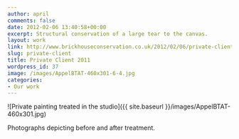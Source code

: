 ```yaml
---
author: april
comments: false
date: 2012-02-06 13:40:58+00:00
excerpt: Structural conservation of a large tear to the canvas.
layout: work
link: http://www.brickhouseconservation.co.uk/2012/02/06/private-client/
slug: private-client
title: Private Client 2011
wordpress_id: 37
image: /images/AppelBTAT-460x301-6-4.jpg
categories:
- Our work
---
```


![Private painting treated in the studio]({{ site.baseurl }}/images/AppelBTAT-460x301.jpg)

Photographs depicting before and after treatment.
